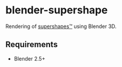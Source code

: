 # blender-supershape
Rendering of [supershapes™](https://en.wikipedia.org/wiki/Superformula) using Blender 3D.

## Requirements
* Blender 2.5+
